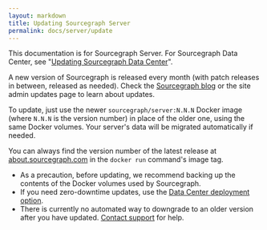 ```yaml
---
layout: markdown
title: Updating Sourcegraph Server
permalink: docs/server/update
---
```


<div class="alert alert-info">

This documentation is for Sourcegraph Server. For Sourcegraph Data Center, see "[Updating Sourcegraph Data Center](https://github.com/sourcegraph/deploy-sourcegraph/blob/docs-update/docs/update.md)".

</div>

A new version of Sourcegraph is released every month (with patch releases in between, released as needed). Check the [Sourcegraph blog](/blog) or the site admin updates page to learn about updates.

To update, just use the newer `sourcegraph/server:N.N.N` Docker image (where `N.N.N` is the version number) in place of the older one, using the same Docker volumes. Your server's data will be migrated automatically if needed.

You can always find the version number of the latest release at [about.sourcegraph.com](https://about.sourcegraph.com) in the `docker run` command's image tag.

- As a precaution, before updating, we recommend backing up the contents of the Docker volumes used by Sourcegraph.
- If you need zero-downtime updates, use the [Data Center deployment option](https://github.com/sourcegraph/deploy-sourcegraph).
- There is currently no automated way to downgrade to an older version after you have updated. [Contact support](/contact) for help.
